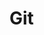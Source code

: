 # Git

<Summary />

<script setup>
import Summary from '/.vitepress/components/Summary.vue'
</script>